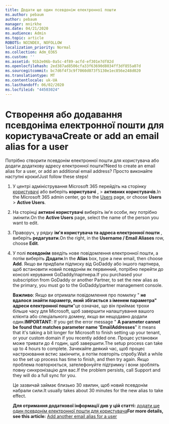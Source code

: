 ```yaml
---
title: Додати ще один псевдонім електронної пошти
ms.author: pebaum
author: pebaum
manager: mnirkhe
ms.date: 04/21/2020
ms.audience: Admin
ms.topic: article
ROBOTS: NOINDEX, NOFOLLOW
localization_priority: Normal
ms.collection: Adm_O365
ms.custom: ''
ms.assetid: 91b2e06b-0a5c-4f89-acfd-ef301e7df82d
ms.openlocfilehash: 2ed387ad8506cfa33f63690d8034ff3df855a07d
ms.sourcegitcommit: bc7d6f4f3c9f7060d073f5130e1ec856e248d020
ms.translationtype: MT
ms.contentlocale: uk-UA
ms.lasthandoff: 06/02/2020
ms.locfileid: "44503024"
---
```

# <a name="create-or-add-an-email-alias-for-a-user"></a><span data-ttu-id="9b726-102">Створення або додавання псевдоніма електронної пошти для користувача</span><span class="sxs-lookup"><span data-stu-id="9b726-102">Create or add an email alias for a user</span></span>

<span data-ttu-id="9b726-103">Потрібно створити псевдонім електронної пошти для користувача або додати додаткову адресу електронної пошти?</span><span class="sxs-lookup"><span data-stu-id="9b726-103">Need to create an email alias for a user, or add an additional email address?</span></span> <span data-ttu-id="9b726-104">Просто виконайте наступні кроки!</span><span class="sxs-lookup"><span data-stu-id="9b726-104">Just follow these steps!</span></span>
  
1. <span data-ttu-id="9b726-105">У центрі адміністрування Microsoft 365 перейдіть на сторінку [користувачі](https://go.microsoft.com/fwlink/p/?linkid=834822) або виберіть **користувачі** , \> **активних користувачів**.</span><span class="sxs-lookup"><span data-stu-id="9b726-105">In the Microsoft 365 admin center, go to the [Users](https://go.microsoft.com/fwlink/p/?linkid=834822) page, or choose **Users** \> **Active Users**.</span></span>
    
2. <span data-ttu-id="9b726-106">На сторінці **активні користувачі** виберіть ім'я особи, яку потрібно змінити.</span><span class="sxs-lookup"><span data-stu-id="9b726-106">On the **Active Users** page, select the name of the person you want to edit.</span></span> 
    
3. <span data-ttu-id="9b726-107">Праворуч, у рядку **ім'я користувача та адреса електронної пошти** , виберіть **редагувати**.</span><span class="sxs-lookup"><span data-stu-id="9b726-107">On the right, in the **Username / Email Aliases** row, choose **Edit**.</span></span>
    
4. <span data-ttu-id="9b726-108">У полі **псевдонім** введіть нове повідомлення електронної пошти, а потім виберіть **Додати**.</span><span class="sxs-lookup"><span data-stu-id="9b726-108">In the **Alias** box, type a new email, then choose **Add**.</span></span> <span data-ttu-id="9b726-109">Якщо ви придбали підписку від GoDaddy або іншого партнера, щоб встановити новий псевдонім як первинний, потрібно перейти до консолі керування GoDaddy/партнера.</span><span class="sxs-lookup"><span data-stu-id="9b726-109">If you purchased your subscription from GoDaddy or another Partner, to set the new alias as the primary, you must go to the GoDaddy/partner management console.</span></span> 
    
    <span data-ttu-id="9b726-110">**Важливо**: Якщо ви отримали повідомлення про помилку " **не вдалося знайти параметр, який збігається з іменем параметра" адреси електронної пошти**"це означає, що він приймає трохи більше часу для Microsoft, щоб завершити налаштування вашого клієнта або спеціального домену, якщо ви нещодавно додали один.</span><span class="sxs-lookup"><span data-stu-id="9b726-110">**IMPORTANT**: If you get the error message " **A parameter cannot be found that matches parameter name 'EmailAddresses**" it means that it's taking a bit longer for Microsoft to finish setting up your tenant, or your custom domain if you recently added one.</span></span> <span data-ttu-id="9b726-111">Процес установки може тривати до 4 годин, щоб завершити.</span><span class="sxs-lookup"><span data-stu-id="9b726-111">The setup process can take up to 4 hours to complete.</span></span> <span data-ttu-id="9b726-112">Зачекайте деякий час, щоб процес настроювання встис закінчити, а потім повторіть спробу.</span><span class="sxs-lookup"><span data-stu-id="9b726-112">Wait a while so the set up process has time to finish, and then try again.</span></span> <span data-ttu-id="9b726-113">Якщо проблема повторюється, зателефонуйте підтримку і вони зроблять повну синхронізацію для вас.</span><span class="sxs-lookup"><span data-stu-id="9b726-113">If the problem persists, call Support and they will do a full sync for you.</span></span>
    
    <span data-ttu-id="9b726-114">Це зазвичай займає близько 30 хвилин, щоб новий псевдонім набрали сили.</span><span class="sxs-lookup"><span data-stu-id="9b726-114">It usually takes about 30 minutes for the new alias to take effect.</span></span>
    
    <span data-ttu-id="9b726-115">**Для отримання додаткової інформації див у цій статті:** [додати ще один псевдонім електронної пошти для користувача](https://docs.microsoft.com/microsoft-365/admin/email/add-another-email-alias-for-a-user)</span><span class="sxs-lookup"><span data-stu-id="9b726-115">**For more details, see this article:** [Add another email alias for a user](https://docs.microsoft.com/microsoft-365/admin/email/add-another-email-alias-for-a-user)</span></span>
    


